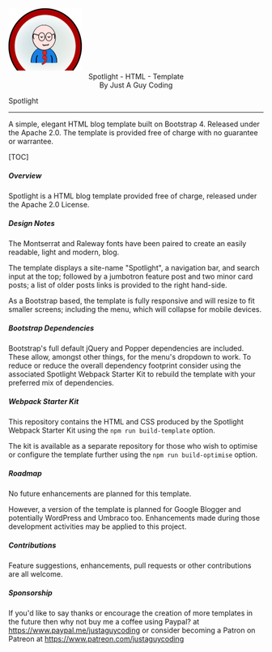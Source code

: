 

<img src="./images/logo.png" alt="img" style="zoom:25%;" />

<center>Spotlight - HTML - Template
</br>By Just A Guy Coding</center>

Spotlight

------

A simple, elegant HTML blog template built on Bootstrap 4. Released under the Apache 2.0. The template is provided free of charge with no guarantee or warrantee.

[TOC]

##### Overview

Spotlight is a HTML blog template provided free of charge, released under the Apache 2.0 License.

##### Design Notes

The Montserrat and Raleway fonts have been paired to create an easily readable, light and modern, blog.

The template displays a site-name "Spotlight", a navigation bar, and search input at the top; followed by a jumbotron feature post and two minor card posts; a list of older posts links is provided to the right hand-side.

As a Bootstrap based, the template is fully responsive and will resize to fit smaller screens; including the menu, which will collapse for mobile devices.

##### Bootstrap Dependencies

Bootstrap's full default jQuery and Popper dependencies are included. These allow, amongst other things, for the menu's dropdown to work. To reduce or reduce the overall dependency footprint consider using the associated Spotlight Webpack Starter Kit to rebuild the template with your preferred mix of dependencies.

##### Webpack Starter Kit

This repository contains the HTML and CSS produced by the Spotlight Webpack Starter Kit using the `npm run build-template` option.

The kit is available as a separate repository for those who wish to optimise or configure the template further using the `npm run build-optimise` option.

##### Roadmap

No future enhancements are planned for this template.

However, a version of the template is planned for Google Blogger and potentially WordPress and Umbraco too. Enhancements made during those development activities may be applied to this project.

##### Contributions

Feature suggestions, enhancements, pull requests or other contributions are all welcome.

##### Sponsorship

If you'd  like to say thanks or encourage the creation of more templates in the future then why not buy me a coffee using Paypal? at <a href="https://www.paypal.me/justaguycoding">https://www.paypal.me/justaguycoding</a> or consider becoming a Patron on Patreon at <a href="https://www.patreon.com/justaguycoding">https://www.patreon.com/justaguycoding</a>

